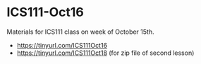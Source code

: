 # ICS111-Oct16
Materials for ICS111 class on week of October 15th. 

- https://tinyurl.com/ICS111Oct16
- https://tinyurl.com/ICS111Oct18 (for zip file of second lesson)
